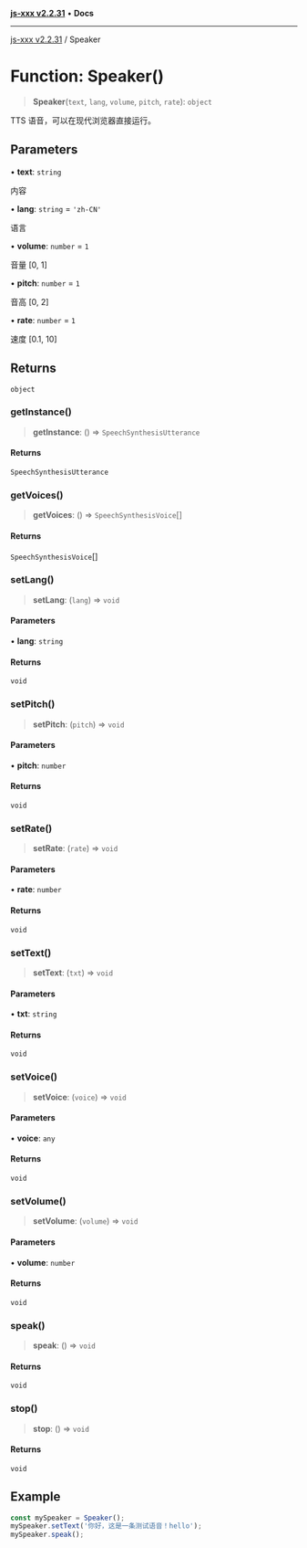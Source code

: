 [**js-xxx v2.2.31**](../README.md) • **Docs**

***

[js-xxx v2.2.31](../README.md) / Speaker

# Function: Speaker()

> **Speaker**(`text`, `lang`, `volume`, `pitch`, `rate`): `object`

TTS 语音，可以在现代浏览器直接运行。

## Parameters

• **text**: `string`

内容

• **lang**: `string` = `'zh-CN'`

语言

• **volume**: `number` = `1`

音量 [0, 1]

• **pitch**: `number` = `1`

音高 [0, 2]

• **rate**: `number` = `1`

速度 [0.1, 10]

## Returns

`object`

### getInstance()

> **getInstance**: () => `SpeechSynthesisUtterance`

#### Returns

`SpeechSynthesisUtterance`

### getVoices()

> **getVoices**: () => `SpeechSynthesisVoice`[]

#### Returns

`SpeechSynthesisVoice`[]

### setLang()

> **setLang**: (`lang`) => `void`

#### Parameters

• **lang**: `string`

#### Returns

`void`

### setPitch()

> **setPitch**: (`pitch`) => `void`

#### Parameters

• **pitch**: `number`

#### Returns

`void`

### setRate()

> **setRate**: (`rate`) => `void`

#### Parameters

• **rate**: `number`

#### Returns

`void`

### setText()

> **setText**: (`txt`) => `void`

#### Parameters

• **txt**: `string`

#### Returns

`void`

### setVoice()

> **setVoice**: (`voice`) => `void`

#### Parameters

• **voice**: `any`

#### Returns

`void`

### setVolume()

> **setVolume**: (`volume`) => `void`

#### Parameters

• **volume**: `number`

#### Returns

`void`

### speak()

> **speak**: () => `void`

#### Returns

`void`

### stop()

> **stop**: () => `void`

#### Returns

`void`

## Example

```ts
const mySpeaker = Speaker();
mySpeaker.setText('你好，这是一条测试语音！hello');
mySpeaker.speak();
```
